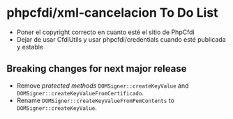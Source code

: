 # phpcfdi/xml-cancelacion To Do List

- Poner el copyright correcto en cuanto esté el sitio de PhpCfdi
- Dejar de usar CfdiUtils y usar phpcfdi/credentials cuando esté publicada y estable

## Breaking changes for next major release

- Remove _protected methods_ `DOMSigner::createKeyValue` and `DOMSigner::createKeyValueFromCertificado`.
- Rename `DOMSigner::createKeyValueFromPemContents` to `DOMSigner::createKeyValue`.
